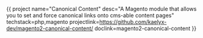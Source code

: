 {{ project name="Canonical Content" desc="A Magento module that allows you to set and force canonical links onto cms-able content pages" techstack=php,magento projectlink=https://github.com/kaelyx-dev/magento2-canonical-content/ doclink=magento2-canonical-content }}
